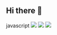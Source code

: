 ## Hi there 👋

<!--
**UTTAKARSH-PRATAP-SINGH/UTTAKARSH-PRATAP-SINGH** is a ✨ _special_ ✨ repository because its `README.md` (this file) appears on your GitHub profile.

Here are some ideas to get you started:

- 🔭 I’m currently working on ...
- 🌱 I’m currently learning ...
- 👯 I’m looking to collaborate on ...
- 🤔 I’m looking for help with ...
- 💬 Ask me about ...
- 📫 How to reach me: ...
- 😄 Pronouns: ...
- ⚡ Fun fact: ...
-->javascript
<img src="https://img.shields.io/badge/javascript-grey?style=for-the-badge&logo=javascript">
<img src="https://img.shields.io/badge/css-grey?style=for-the-badge&logo=css3">
<img src="https://img.shields.io/badge/html-grey?style=for-the-badge&logo=html5">
